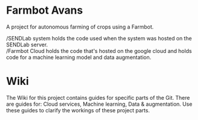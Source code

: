 # Farmbot Avans

A project for autonomous farming of crops using a Farmbot.

/SENDLab system holds the code used when the system was hosted on the SENDLab server.  
/Farmbot Cloud holds the code that's hosted on the google cloud and holds code for a machine learning model and data augmentation.  

# Wiki

The Wiki for this project contains guides for specific parts of the Git. There are guides for: Cloud services, Machine learning, Data & augmentation. Use these guides to clarify the workings of these project parts.
